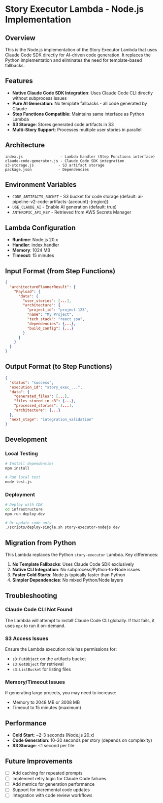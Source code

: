 # Story Executor Lambda - Node.js Implementation

## Overview

This is the Node.js implementation of the Story Executor Lambda that uses Claude Code SDK directly for AI-driven code generation. It replaces the Python implementation and eliminates the need for template-based fallbacks.

## Features

- **Native Claude Code SDK Integration**: Uses Claude Code CLI directly without subprocess issues
- **Pure AI Generation**: No template fallbacks - all code generated by Claude
- **Step Functions Compatible**: Maintains same interface as Python Lambda
- **S3 Storage**: Stores generated code artifacts in S3
- **Multi-Story Support**: Processes multiple user stories in parallel

## Architecture

```
index.js                 - Lambda handler (Step Functions interface)
claude-code-generator.js - Claude Code SDK integration
s3-storage.js           - S3 artifact storage
package.json            - Dependencies
```

## Environment Variables

- `CODE_ARTIFACTS_BUCKET` - S3 bucket for code storage (default: ai-pipeline-v2-code-artifacts-{account}-{region})
- `USE_CLAUDE_AI` - Enable AI generation (default: true)
- `ANTHROPIC_API_KEY` - Retrieved from AWS Secrets Manager

## Lambda Configuration

- **Runtime**: Node.js 20.x
- **Handler**: index.handler
- **Memory**: 1024 MB
- **Timeout**: 15 minutes

## Input Format (from Step Functions)

```json
{
  "architecturePlannerResult": {
    "Payload": {
      "data": {
        "user_stories": [...],
        "architecture": {
          "project_id": "project-123",
          "name": "My Project",
          "tech_stack": "react_spa",
          "dependencies": {...},
          "build_config": {...}
        }
      }
    }
  }
}
```

## Output Format (to Step Functions)

```json
{
  "status": "success",
  "execution_id": "story_exec_...",
  "data": {
    "generated_files": [...],
    "files_stored_in_s3": {...},
    "processed_stories": [...],
    "architecture": {...}
  },
  "next_stage": "integration_validation"
}
```

## Development

### Local Testing

```bash
# Install dependencies
npm install

# Run local test
node test.js
```

### Deployment

```bash
# Deploy with CDK
cd infrastructure
npm run deploy-dev

# Or update code only
./scripts/deploy-single.sh story-executor-nodejs dev
```

## Migration from Python

This Lambda replaces the Python `story-executor` Lambda. Key differences:

1. **No Template Fallbacks**: Uses Claude Code SDK exclusively
2. **Native CLI Integration**: No subprocess/Python-to-Node issues
3. **Faster Cold Starts**: Node.js typically faster than Python
4. **Simpler Dependencies**: No mixed Python/Node layers

## Troubleshooting

### Claude Code CLI Not Found

The Lambda will attempt to install Claude Code CLI globally. If that fails, it uses `npx` to run it on-demand.

### S3 Access Issues

Ensure the Lambda execution role has permissions for:
- `s3:PutObject` on the artifacts bucket
- `s3:GetObject` for retrieval
- `s3:ListBucket` for listing files

### Memory/Timeout Issues

If generating large projects, you may need to increase:
- Memory to 2048 MB or 3008 MB
- Timeout to 15 minutes (maximum)

## Performance

- **Cold Start**: ~2-3 seconds (Node.js 20.x)
- **Code Generation**: 10-30 seconds per story (depends on complexity)
- **S3 Storage**: <1 second per file

## Future Improvements

- [ ] Add caching for repeated prompts
- [ ] Implement retry logic for Claude Code failures
- [ ] Add metrics for generation performance
- [ ] Support for incremental code updates
- [ ] Integration with code review workflows